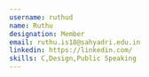 ```yaml
---
username: ruthud
name: Ruthu
designation: Member
email: ruthu.is18@sahyadri.edu.in
linkedin: https://linkedin.com/
skills: C,Design,Public Speaking
---
```

